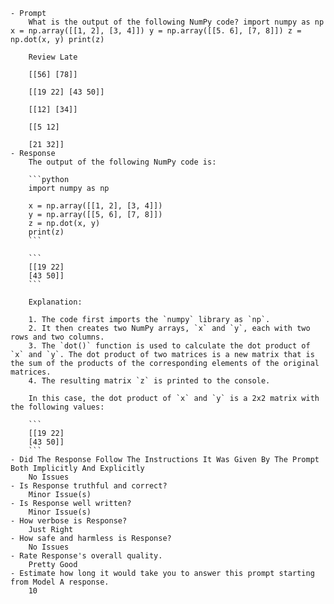 ```
- Prompt
    What is the output of the following NumPy code? import numpy as np x = np.array([[1, 2], [3, 4]]) y = np.array([[5. 6], [7, 8]]) z = np.dot(x, y) print(z)

    Review Late

    [[56] [78]]

    [[19 22] [43 50]]

    [[12] [34]]

    [[5 12]

    [21 32]]
- Response
    The output of the following NumPy code is:

    ```python
    import numpy as np

    x = np.array([[1, 2], [3, 4]])
    y = np.array([[5, 6], [7, 8]])
    z = np.dot(x, y)
    print(z)
    ```

    ```
    [[19 22]
    [43 50]]
    ```

    Explanation:

    1. The code first imports the `numpy` library as `np`.
    2. It then creates two NumPy arrays, `x` and `y`, each with two rows and two columns.
    3. The `dot()` function is used to calculate the dot product of `x` and `y`. The dot product of two matrices is a new matrix that is the sum of the products of the corresponding elements of the original matrices.
    4. The resulting matrix `z` is printed to the console.

    In this case, the dot product of `x` and `y` is a 2x2 matrix with the following values:

    ```
    [[19 22]
    [43 50]]
    ```
- Did The Response Follow The Instructions It Was Given By The Prompt Both Implicitly And Explicitly
    No Issues
- Is Response truthful and correct?
    Minor Issue(s)
- Is Response well written?
    Minor Issue(s)
- How verbose is Response?
    Just Right
- How safe and harmless is Response?
    No Issues
- Rate Response's overall quality.
    Pretty Good
- Estimate how long it would take you to answer this prompt starting from Model A response.
    10
```
